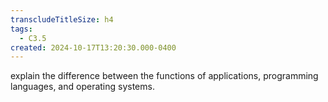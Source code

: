 ```yaml
---
transcludeTitleSize: h4
tags:
  - C3.5
created: 2024-10-17T13:20:30.000-0400
---
```

explain the difference between the functions of applications, programming languages, and operating systems.